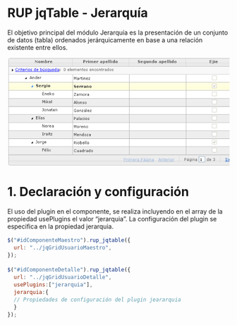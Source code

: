 # RUP jqTable - Jerarquía

El objetivo principal del módulo Jerarquía es la presentación de un conjunto de datos (tabla) ordenados jerárquicamente en base a una relación existente entre ellos.

![Imagen 1](img/rup.jqtable.jerarquia_1.png)

# 1. Declaración y configuración

El uso del plugin en el componente, se realiza incluyendo en el array de la propiedad usePlugins el valor “jerarquia”. La configuración del plugin se especifica en la propiedad jerarquia.

```js
$("#idComponenteMaestro").rup_jqtable({
  url: "../jqGridUsuarioMaestro",
});

$("#idComponenteDetalle").rup_jqtable({
  url: "../jqGridUsuarioDetalle",
  usePlugins:["jerarquia"],
  jerarquia:{
  // Propiedades de configuración del plugin jeararquia
  }
});
```
